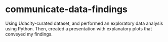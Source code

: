 # communicate-data-findings
 Using Udacity-curated dataset, and performed an exploratory data analysis using Python. Then, created a presentation with explanatory plots that conveyed my findings. 
